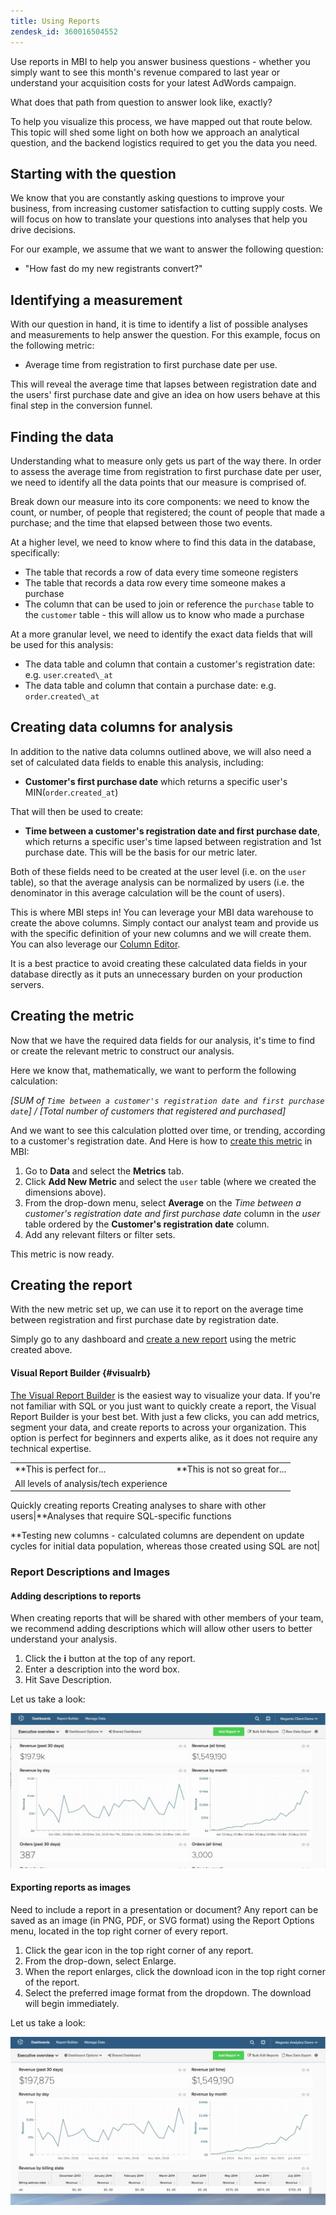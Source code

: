 ```yaml
---
title: Using Reports
zendesk_id: 360016504552
---
```


Use reports in MBI to help you answer business questions - whether you simply want to see this month's revenue compared to last year or understand your acquisition costs for your latest AdWords campaign.

What does that path from question to answer look like, exactly?

To help you visualize this process, we have mapped out that route below. This topic will shed some light on both how we approach an analytical question, and the backend logistics required to get you the data you need.

## Starting with the question

We know that you are constantly asking questions to improve your business, from increasing customer satisfaction to cutting supply costs. We will focus on how to translate your questions into analyses that help you drive decisions.

For our example, we assume that we want to answer the following question:

* "How fast do my new registrants convert?"

## Identifying a measurement

With our question in hand, it is time to identify a list of possible analyses and measurements to help answer the question. For this example, focus on the following metric:

* Average time from registration to first purchase date per use.

This will reveal the average time that lapses between registration date and the users' first purchase date and give an idea on how users behave at this final step in the conversion funnel.

## Finding the data

Understanding what to measure only gets us part of the way there. In order to assess the average time from registration to first purchase date per user, we need to identify all the data points that our measure is comprised of.

Break down our measure into its core components: we need to know the count, or number, of people that registered; the count of people that made a purchase; and the time that elapsed between those two events.

At a higher level, we need to know where to find this data in the database, specifically:

* The table that records a row of data every time someone registers
* The table that records a data row every time someone makes a purchase
* The column that can be used to join or reference the `purchase` table to the `customer` table - this will allow us to know who made a purchase

At a more granular level, we need to identify the exact data fields that will be used for this analysis:

* The data table and column that contain a customer's registration date: e.g. `user`.`created\_at`
* The data table and column that contain a purchase date: e.g. `order`.`created\_at`

## Creating data columns for analysis

In addition to the native data columns outlined above, we will also need a set of calculated data fields to enable this analysis, including:

* **Customer's first purchase date** which returns a specific user's MIN(`order`.`created_at`)

That will then be used to create:

* **Time between a customer's registration date and first purchase date**, which returns a specific user's time lapsed between registration and 1st purchase date. This will be the basis for our metric later.

Both of these fields need to be created at the user level (i.e. on the `user` table), so that the average analysis can be normalized by users (i.e. the denominator in this average calculation will be the count of users).

This is where MBI steps in! You can leverage your MBI data warehouse to create the above columns. Simply contact our analyst team and provide us with the specific definition of your new columns and we will create them. You can also leverage our [Column Editor](../../data-analyst/data-warehouse-mgr/creating-calculated-columns.md).

It is a best practice to avoid creating these calculated data fields in your database directly as it puts an unnecessary burden on your production servers.

## Creating the metric

Now that we have the required data fields for our analysis, it's time to find or create the relevant metric to construct our analysis.

Here we know that, mathematically, we want to perform the following calculation:


_[SUM of `Time between a customer's registration date and first purchase date`] / [Total number of customers that registered and purchased]_

And we want to see this calculation plotted over time, or trending, according to a customer's registration date. And Here is how to [create this metric](../../data-user/reports/ess-manage-data-metrics.md) in MBI:

1. Go to **Data** and select the **Metrics** tab.
1. Click **Add New Metric** and select the `user` table (where we created the dimensions above).
1. From the drop-down menu, select **Average** on the _Time between a customer's registration date and first purchase date_ column in the _user_ table ordered by the **Customer's registration date**  column.
1. Add any relevant filters or filter sets.

This metric is now ready.

## Creating the report

With the new metric set up, we can use it to report on the average time between registration and first purchase date by registration date.

Simply go to any dashboard and [create a new report](../../data-user/reports/ess-manage-data-metrics.md) using the metric created above.

#### Visual Report Builder {#visualrb}

[The Visual Report Builder](../../data-user/reports/ess-rpt-build-visual.md) is the easiest way to visualize your data. If you're not familiar with SQL or you just want to quickly create a report, the Visual Report Builder is your best bet. With just a few clicks, you can add metrics, segment your data, and create reports to across your organization. This option is perfect for beginners and experts alike, as it does not require any technical expertise.

|||
|--- |--- |
|**This is perfect for...|**This is not so great for...|
|All levels of analysis/tech experience
Quickly creating reports
Creating analyses to share with other users|**Analyses that require SQL-specific functions

**Testing new columns - calculated columns are dependent on update cycles for initial data population, whereas those created using SQL are not|

<!--<table style="width: 649px;">
<tbody>
<tr>
<td style="width: 245.5px;">**This is perfect for...**</td>
<td style="width: 397.5px;">**This is not so great for...**</td>
</tr>
<tr>
<td style="width: 245.5px;" valign="top">
<ul class="table-list">
<li>All levels of analysis/tech experience</li>
<li>Quickly creating reports</li>
<li>Creating analyses to share with other users</li>
</ul>
</td>
<td style="width: 397.5px;" valign="top">
<ul>
<li>**Analyses that require SQL-specific functions**</li>
<li>
**Testing new columns** - calculated columns are dependent on update cycles for initial data population, whereas those created using SQL are not</li>
</ul>
</td>
</tr>
</tbody>
</table>-->

### Report Descriptions and Images

#### Adding descriptions to reports

When creating reports that will be shared with other members of your team, we recommend adding descriptions which will allow other users to better understand your analysis.

1. Click the **i** button at the top of any report.
1. Enter a description into the word box.
1. Hit Save Description.

Let us take a look:

![Chart Description](../../assets/Chart_Description.gif)

#### Exporting reports as images

Need to include a report in a presentation or document? Any report can be saved as an image (in PNG, PDF, or SVG format) using the Report Options menu, located in the top right corner of every report.

1. Click the gear icon in the top right corner of any report.
1. From the drop-down, select Enlarge.
1. When the report enlarges, click the download icon in the top right corner of the report.
1. Select the preferred image format from the dropdown. The download will begin immediately.

Let us take a look:

![](../../assets/3.3.gif)

